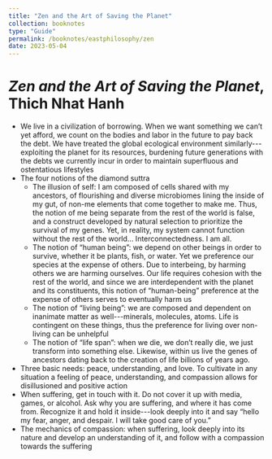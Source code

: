 ```yaml
---
title: "Zen and the Art of Saving the Planet"
collection: booknotes
type: "Guide"
permalink: /booknotes/eastphilosophy/zen
date: 2023-05-04
---
```


# *Zen and the Art of Saving the Planet*, Thich Nhat Hanh
* We live in a civilization of borrowing. When we want something we can’t yet afford, we count on the bodies and labor in the future to pay back the debt. We have treated the global ecological environment similarly---exploiting the planet for its resources, burdening future generations with the debts we currently incur in order to maintain superfluous and ostentatious lifestyles
* The four notions of the diamond suttra
     * The illusion of self: I am composed of cells shared with my ancestors, of flourishing and diverse microbiomes lining the inside of my gut, of non-me elements that come together to make me. Thus, the notion of me being separate from the rest of the world is false, and a construct developed by natural selection to prioritize the survival of my genes. Yet, in reality, my system cannot function without the rest of the world... Interconnectedness. I am all. 
     * The notion of “human being”: we depend on other beings in order to survive, whether it be plants, fish, or water. Yet we preference our species at the expense of others. Due to interbeing, by harming others we are harming ourselves. Our life requires cohesion with the rest of the world, and since we are interdependent with the planet and its constituents, this notion of “human-being” preference at the expense of others serves to eventually harm us
    * The notion of “living being”: we are composed and dependent on inanimate matter as well---minerals, molecules, atoms. Life is contingent on these things, thus the preference for living over non-living can be unhelpful 
    * The notion of “life span”: when we die, we don’t really die, we just transform into something else. Likewise, within us live the genes of ancestors dating back to the creation of life billions of years ago. 
* Three basic needs: peace, understanding, and love. To cultivate in any situation a feeling of peace, understanding, and compassion allows for disillusioned and positive action
* When suffering, get in touch with it. Do not cover it up with media, games, or alcohol. Ask why you are suffering, and where it has come from. Recognize it and hold it inside---look deeply into it and say “hello my fear, anger, and despair. I will take good care of you.”
* The mechanics of compassion: when suffering, look deeply into its nature and develop an understanding of it, and follow with a compassion towards the suffering
